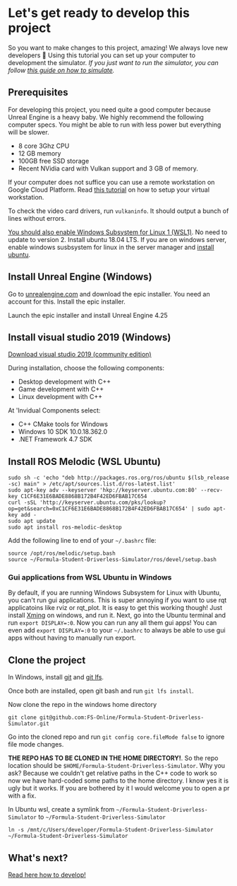 # Let's get ready to develop this project
So you want to make changes to this project, amazing! We always love new developers 💓
Using this tutorial you can set up your computer to development the simulator. 
*If you just want to run the simulator, you can follow [this guide on how to simulate](how-to-simulate.md).*

## Prerequisites

For developing this project, you need quite a good computer because Unreal Engine is a heavy baby.
We highly recommend the following computer specs. You might be able to run with less power but everything will be slower.

* 8 core 3Ghz CPU
* 12 GB memory
* 100GB free SSD storage
* Recent NVidia card with Vulkan support and 3 GB of memory.

If your computer does not suffice you can use a remote workstation on Google Cloud Platform.
Read [this tutorial](gcp-remote-workstation.md) on how to setup your virtual workstation.

To check the video card drivers, run `vulkaninfo`. It should output a bunch of lines without errors.

[You should also enable Windows Subsystem for Linux 1 (WSL1)](https://docs.microsoft.com/en-us/windows/wsl/install-win10). 
No need to update to version 2.
Install ubuntu 18.04 LTS.
If you are on windows server, enable windows susbsystem for linux in the server manager and [install ubuntu](https://docs.microsoft.com/en-us/windows/wsl/install-on-server#download-a-linux-distribution).

## Install Unreal Engine (Windows)
Go to [unrealengine.com](https://www.unrealengine.com/) and download the epic installer.
You need an account for this.
Install the epic installer.

Launch the epic installer and install Unreal Engine 4.25

## Install visual studio 2019 (Windows)
[Download visual studio 2019 (community edition)](https://visualstudio.microsoft.com/vs/)

During installation, choose the following components:

* Desktop development with C++
* Game development with C++
* Linux development with C++

At 'Invidual Components select:
* C++ CMake tools for Windows
* Windows 10 SDK 10.0.18.362.0
* .NET Framework 4.7 SDK


## Install ROS Melodic (WSL Ubuntu)

```
sudo sh -c 'echo "deb http://packages.ros.org/ros/ubuntu $(lsb_release -sc) main" > /etc/apt/sources.list.d/ros-latest.list'
sudo apt-key adv --keyserver 'hkp://keyserver.ubuntu.com:80' --recv-key C1CF6E31E6BADE8868B172B4F42ED6FBAB17C654
curl -sSL 'http://keyserver.ubuntu.com/pks/lookup?op=get&search=0xC1CF6E31E6BADE8868B172B4F42ED6FBAB17C654' | sudo apt-key add -
sudo apt update
sudo apt install ros-melodic-desktop
```

Add the following line to end of your `~/.bashrc` file:
```
source /opt/ros/melodic/setup.bash
source ~/Formula-Student-Driverless-Simulator/ros/devel/setup.bash
```

### Gui applications from WSL Ubuntu in Windows
By default, if you are running Windows Subsystem for Linux with Ubuntu, you can't run gui applications.
This is super annoying if you want to use rqt applicatoins like rviz or rqt_plot.
It is easy to get this working though!
Just install [Xming](https://sourceforge.net/projects/xming/) on windows, and run it.
Next, go into the Ubuntu terminal and run `export DISPLAY=:0`.
Now you can run any all them gui apps!
You can even add `export DISPLAY=:0` to your `~/.bashrc` to always be able to use gui apps without having to manually run export.

## Clone the project

In Windows, install [git](https://git-scm.com/download/win) and [git lfs](https://git-lfs.github.com/).

Once both are installed, open git bash and run `git lfs install`.

Now clone the repo in the windows home directory 
```
git clone git@github.com:FS-Online/Formula-Student-Driverless-Simulator.git
```

Go into the cloned repo and run `git config core.fileMode false` to ignore file mode changes.

**THE REPO HAS TO BE CLONED IN THE HOME DIRECTORY!**. So the repo location should be `$HOME/Formula-Student-Driverless-Simulator`.
Why you ask? Because we couldn't get relative paths in the C++ code to work so now we have hard-coded some paths to the home directory.
I know yes it is ugly but it works. If you are bothered by it I would welcome you to open a pr with a fix.

In Ubuntu wsl, create a symlink from `~/Formula-Student-Driverless-Simulator` to `~/Formula-Student-Driverless-Simulator`
```
ln -s /mnt/c/Users/developer/Formula-Student-Driverless-Simulator ~/Formula-Student-Driverless-Simulator
```

## What's next?
[Read here how to develop!](how-to-develop.md)